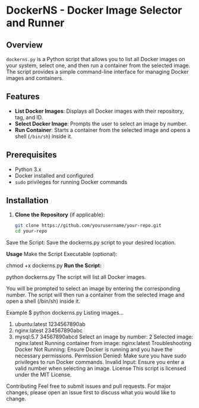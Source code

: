 # DockerNS - Docker Image Selector and Runner

## Overview

`dockerns.py` is a Python script that allows you to list all Docker images on your system, select one, and then run a container from the selected image. The script provides a simple command-line interface for managing Docker images and containers.

## Features

- **List Docker Images**: Displays all Docker images with their repository, tag, and ID.
- **Select Docker Image**: Prompts the user to select an image by number.
- **Run Container**: Starts a container from the selected image and opens a shell (`/bin/sh`) inside it.

## Prerequisites

- Python 3.x
- Docker installed and configured
- `sudo` privileges for running Docker commands

## Installation

1. **Clone the Repository** (if applicable):
   ```sh
   git clone https://github.com/yourusername/your-repo.git
   cd your-repo

Save the Script: Save the dockerns.py script to your desired location.

**Usage**
Make the Script Executable (optional):


chmod +x dockerns.py
**Run the Script:**

python dockerns.py
The script will list all Docker images.

You will be prompted to select an image by entering the corresponding number.
The script will then run a container from the selected image and open a shell (/bin/sh) inside it.





Example
$ python dockerns.py
Listing images...
1. ubuntu:latest 1234567890ab
2. nginx:latest 234567890abc
3. mysql:5.7 34567890abcd
Select an image by number: 2
Selected image: nginx:latest
Running container from image: nginx:latest
Troubleshooting
Docker Not Running: Ensure Docker is running and you have the necessary permissions.
Permission Denied: Make sure you have sudo privileges to run Docker commands.
Invalid Input: Ensure you enter a valid number when selecting an image.
License
This script is licensed under the MIT License.

Contributing
Feel free to submit issues and pull requests. For major changes, please open an issue first to discuss what you would like to change.
